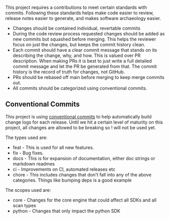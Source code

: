 This project requires a contributions to meet certain standards with commits. Following these standards helps make code
easier to review, release notes easier to generate, and makes software archaeology easier.

* Changes should be contained individual, revertable commits
* During the code review process requested changes should be added as new commits but squashed before merging. This
  helps the reviewer focus on just the changes, but keeps the commit history clean.
* Each commit should have a clear commit message that stands on its describing the change, why, and how. This is valued
  over PR description. When making PRs it is best to just write a full detailed commit message and let the PR be
  generated from that. The commit history is the record of truth for changes, not GitHub.
* PRs should be rebased off main before merging to keep merge commits out.
* All commits should be categorized using conventional commits.

## Conventional Commits

This project is using [conventional commits](https://www.conventionalcommits.org/en/v1.0.0/) to help automatically build
change logs for each release. Until we hit a certain level of maturity on this project, all changes are allowed to be
breaking so ! will not be used yet.

The types used are:

- feat - This is used for all new features.
- fix - Bug fixes.
- docs - This is for expansion of documentation, either doc strings or markdown readmes
- ci - Improvements on CI, automated releases etc
- chore - This includes changes that don't fall into any of the above categories. Things like bumping deps is a good
  example

The scopes used are:

- core - Changes for the core engine that could affect all SDKs and all scan types
- python - Changes that only impact the python SDK